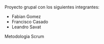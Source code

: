 Proyecto grupal con los siguientes integrantes:
- Fabian Gomez
- Francisco Casado
- Leandro Savat

Metodologia Scrum